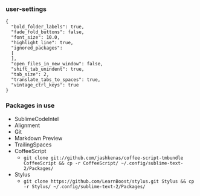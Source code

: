### user-settings
```
{
  "bold_folder_labels": true,
  "fade_fold_buttons": false,
  "font_size": 10.0,
  "highlight_line": true,
  "ignored_packages":
  [
  ],
  "open_files_in_new_window": false,
  "shift_tab_unindent": true,
  "tab_size": 2,
  "translate_tabs_to_spaces": true,
  "vintage_ctrl_keys": true
}
```

### Packages in use
- SublimeCodeIntel
- Alignment
- Git
- Markdown Preview
- TrailingSpaces
- CoffeeScript
  - `git clone git://github.com/jashkenas/coffee-script-tmbundle CoffeeScript && cp -r CoffeeScript/ ~/.config/sublime-text-2/Packages/`
- Stylus
  - `git clone https://github.com/LearnBoost/stylus.git Stylus && cp -r Stylus/ ~/.config/sublime-text-2/Packages/`